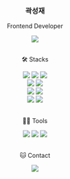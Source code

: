 <div align="center">
  <h3>곽성재</h3>
  <p>Frontend Developer</p>
  <a href="https://lambda-log.tistory.com/" target="_blank">
    <img src="https://img.shields.io/badge/Blog-4593fc?style=square&logo=GitHubSponsors&logoColor=white"/> 
  </a>
  <br />
  <h2></h2>
 
  🛠️ Stacks

  <img src="https://img.shields.io/badge/React-61DAFB?style=flat-square&logo=React&logoColor=white"/>
  <img src="https://img.shields.io/badge/JavaScript-F7DF1E?style=flat-square&logo=JavaScript&logoColor=white"/> 
  <img src="https://img.shields.io/badge/TypeScript-3178C6?style=flat-square&logo=TypeScript&logoColor=white">
  <br />
  <img src="https://img.shields.io/badge/Redux Toolkit-764ABC?style=flat-square&logo=Redux&logoColor=white">
  <img src="https://img.shields.io/badge/Recoil-3578E5?style=flat-square&logo=Recoil&logoColor=white">
  <br />
  <img src="https://img.shields.io/badge/Styled components-DB7093?style=flat-square&logo=styled-components&logoColor=white">
  <img src="https://img.shields.io/badge/Tailwind CSS-06B6D4?style=flat-square&logo=Tailwind CSS&logoColor=white">
  <br />
  <img src="https://img.shields.io/badge/Next.js-000000?style=flat-square&logo=Next.js&logoColor=white">
  <img src="https://img.shields.io/badge/Jest-C21325?style=flat-square&logo=Jest&logoColor=white">
  <br />
  <br />

  💪🏼 Tools

  <img src="https://img.shields.io/badge/Visual Studio Code-007ACC?style=flat-square&logo=Visual Studio Code&logoColor=white"/> 
  <img src="https://img.shields.io/badge/GitHub-181717?style=flat-square&logo=GitHub&logoColor=white"/> 
  <img src="https://img.shields.io/badge/Slack-4A154B?style=flat-square&logo=Slack&logoColor=white"/>
  <br />
  <br />

  🐱 Contact

  <a href="mailto:gkffhdnls13">
    <img src="https://img.shields.io/badge/Gmail-d14836?style=flat-square&logo=Gmail&logoColor=white&link=mailto:gkffhdnls13"/>
  </a>

</div>
